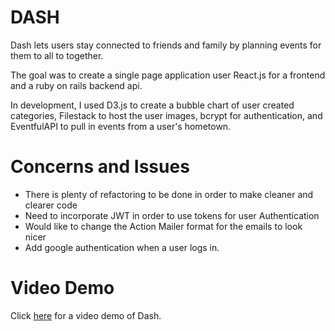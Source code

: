 # DASH
Dash lets users stay connected to friends and family by planning events for them to all to together.

The goal was to create a single page application user React.js for a frontend and a ruby on rails backend api.

In development, I used D3.js to create a bubble chart of user created categories, Filestack to host the user images, bcrypt for authentication, and EventfulAPI to pull in events from a user's hometown.

# Concerns and Issues
- There is plenty of refactoring to be done in order to make cleaner and clearer code
- Need to incorporate JWT in order to use tokens for user Authentication
- Would like to change the Action Mailer format for the emails to look nicer
- Add google authentication when a user logs in.

# Video Demo
Click <a href="https://youtu.be/lig5zAXrZGM" target="_blank">here</a> for a video demo of Dash.
